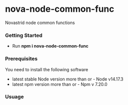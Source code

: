 # nova-node-common-func
Novastrid node common functions

### Getting Started
 - Run **npm i nova-node-common-func**

### Prerequisites
You need to install the following software
 - latest stable Node version more than or - Node v14.17.3
 - latest npm version more than or - Npm v 7.20.0

### Usuage
